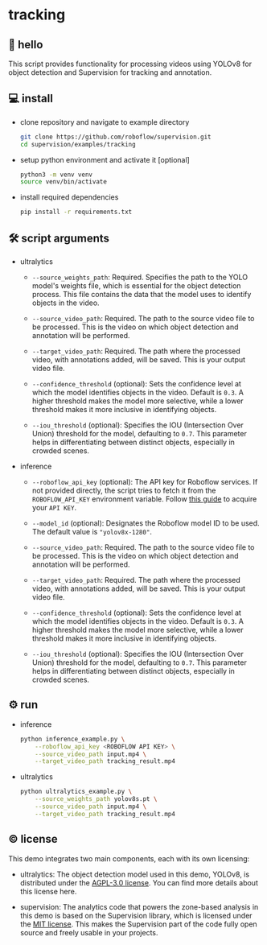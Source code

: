 # tracking

## 👋 hello

This script provides functionality for processing videos using YOLOv8 for object
detection and Supervision for tracking and annotation.

## 💻 install

- clone repository and navigate to example directory

    ```bash
    git clone https://github.com/roboflow/supervision.git
    cd supervision/examples/tracking
    ```

- setup python environment and activate it \[optional\]

    ```bash
    python3 -m venv venv
    source venv/bin/activate
    ```

- install required dependencies

    ```bash
    pip install -r requirements.txt
    ```

## 🛠️ script arguments

- ultralytics

    - `--source_weights_path`: Required. Specifies the path to the YOLO model's weights
        file, which is essential for the object detection process. This file contains the data
        that the model uses to identify objects in the video.

    - `--source_video_path`: Required. The path to the source video file to be processed.
        This is the video on which object detection and annotation will be performed.

    - `--target_video_path`: Required. The path where the processed video, with annotations
        added, will be saved. This is your output video file.

    - `--confidence_threshold` (optional): Sets the confidence level at which the model
        identifies objects in the video. Default is `0.3`. A higher threshold makes the model
        more selective, while a lower threshold makes it more inclusive in identifying objects.

    - `--iou_threshold` (optional): Specifies the IOU (Intersection Over Union) threshold
        for the model, defaulting to `0.7`. This parameter helps in differentiating between
        distinct objects, especially in crowded scenes.

- inference

    - `--roboflow_api_key` (optional): The API key for Roboflow services. If not provided
        directly, the script tries to fetch it from the `ROBOFLOW_API_KEY` environment
        variable. Follow [this guide](https://docs.roboflow.com/api-reference/authentication#retrieve-an-api-key)
        to acquire your `API KEY`.

    - `--model_id` (optional): Designates the Roboflow model ID to be used. The default
        value is `"yolov8x-1280"`.

    - `--source_video_path`: Required. The path to the source video file to be processed.
        This is the video on which object detection and annotation will be performed.

    - `--target_video_path`: Required. The path where the processed video, with annotations
        added, will be saved. This is your output video file.

    - `--confidence_threshold` (optional): Sets the confidence level at which the model
        identifies objects in the video. Default is `0.3`. A higher threshold makes the model
        more selective, while a lower threshold makes it more inclusive in identifying objects.

    - `--iou_threshold` (optional): Specifies the IOU (Intersection Over Union) threshold
        for the model, defaulting to `0.7`. This parameter helps in differentiating between
        distinct objects, especially in crowded scenes.

## ⚙️ run

- inference

    ```bash
    python inference_example.py \
        --roboflow_api_key <ROBOFLOW API KEY> \
        --source_video_path input.mp4 \
        --target_video_path tracking_result.mp4
    ```

- ultralytics

    ```bash
    python ultralytics_example.py \
        --source_weights_path yolov8s.pt \
        --source_video_path input.mp4 \
        --target_video_path tracking_result.mp4
    ```

## © license

This demo integrates two main components, each with its own licensing:

- ultralytics: The object detection model used in this demo, YOLOv8, is distributed
    under the [AGPL-3.0 license](https://github.com/ultralytics/ultralytics/blob/main/LICENSE).
    You can find more details about this license here.

- supervision: The analytics code that powers the zone-based analysis in this demo is
    based on the Supervision library, which is licensed under the
    [MIT license](https://github.com/roboflow/supervision/blob/develop/LICENSE.md). This
    makes the Supervision part of the code fully open source and freely usable in your
    projects.
